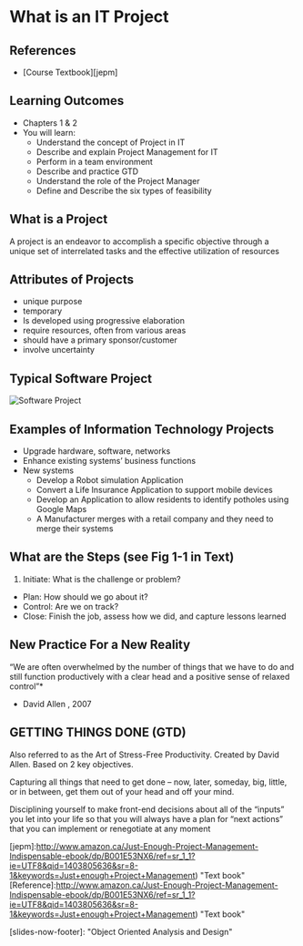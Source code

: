 # What is an IT Project

## References

- [Course Textbook][jepm]

## Learning Outcomes ##
- Chapters 1 & 2
- You will learn:
	- Understand the concept of Project in IT
	-  Describe and explain Project Management for IT
	- Perform in a team environment
	-  Describe and practice GTD
	- Understand the role of the Project Manager
	- Define and Describe the six types of feasibility
	
## What is a Project 
A project is an endeavor to accomplish a specific objective through a unique set of interrelated tasks and the effective utilization of resources
 
## Attributes of Projects
- unique purpose
- temporary
- Is developed using progressive elaboration
- require resources, often from various areas
- should have a primary sponsor/customer
- involve uncertainty

## Typical Software Project
![Software Project][software-project]

## Examples of Information Technology Projects
- Upgrade hardware, software, networks
- Enhance existing systems’ business functions
- New systems
	- Develop a Robot simulation Application 
	- Convert a Life Insurance Application to support mobile devices
	- Develop an Application to allow residents to identify potholes using Google Maps
	- A Manufacturer merges with a retail company and they need to merge their systems

## What are the Steps (see Fig 1-1 in Text)
1. Initiate: What is the challenge or problem?
- Plan: How should we go about it?
- Control: Are we on track?
- Close: Finish the job, assess how we did, and capture lessons learned

## New Practice For a New Reality
 “We are often overwhelmed by the number of things that we have to do and still function productively with a clear head and a positive sense of relaxed control”*
 
* David Allen , 2007

##  GETTING THINGS DONE  (GTD)

Also referred to as the Art of Stress-Free Productivity.  Created by David Allen.
Based on 2 key objectives.

Capturing all things that need to get done – now, later, someday, big, little, or in between, get them out of your head and off your mind.

Disciplining yourself to make front-end decisions about all of the “inputs” you let into your life so that you will always have a plan for “next actions” that you can implement or renegotiate at any moment

[jepm]:http://www.amazon.ca/Just-Enough-Project-Management-Indispensable-ebook/dp/B001E53NX6/ref=sr_1_1?ie=UTF8&qid=1403805636&sr=8-1&keywords=Just+enough+Project+Management) "Text book"
[Reference]:http://www.amazon.ca/Just-Enough-Project-Management-Indispensable-ebook/dp/B001E53NX6/ref=sr_1_1?ie=UTF8&qid=1403805636&sr=8-1&keywords=Just+enough+Project+Management) "Text book"

[software-project]: https://www.dropbox.com/s/jdzp3uzj6g4hqyw/software-project.jpg?raw=1

[slides-now-footer]: "Object Oriented Analysis and Design"
